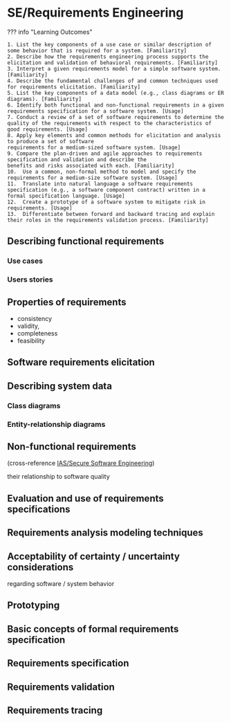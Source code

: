 # SE/Requirements Engineering

??? info "Learning Outcomes"

    1. List the key components of a use case or similar description of some behavior that is required for a system. [Familiarity]
    2. Describe how the requirements engineering process supports the elicitation and validation of behavioral requirements. [Familiarity]
    3. Interpret a given requirements model for a simple software system. [Familiarity]
    4. Describe the fundamental challenges of and common techniques used for requirements elicitation. [Familiarity]
    5. List the key components of a data model (e.g., class diagrams or ER diagrams). [Familiarity]
    6. Identify both functional and non-functional requirements in a given requirements specification for a software system. [Usage]
    7. Conduct a review of a set of software requirements to determine the quality of the requirements with respect to the characteristics of good requirements. [Usage]
    8. Apply key elements and common methods for elicitation and analysis to produce a set of software
    requirements for a medium-sized software system. [Usage]
    9. Compare the plan-driven and agile approaches to requirements specification and validation and describe the
    benefits and risks associated with each. [Familiarity]
    10.  Use a common, non-formal method to model and specify the requirements for a medium-size software system. [Usage]
    11.  Translate into natural language a software requirements specification (e.g., a software component contract) written in a formal specification language. [Usage]
    12.  Create a prototype of a software system to mitigate risk in requirements. [Usage]
    13.  Differentiate between forward and backward tracing and explain their roles in the requirements validation process. [Familiarity]

## Describing functional requirements

### Use cases

### Users stories

## Properties of requirements

- consistency
- validity, 
- completeness 
- feasibility

## Software requirements elicitation

## Describing system data

### Class diagrams

### Entity-relationship diagrams

## Non-functional requirements

(cross-reference [IAS/Secure Software Engineering]())

their relationship to software quality 

## Evaluation and use of requirements specifications

## Requirements analysis modeling techniques

## Acceptability of certainty / uncertainty considerations

regarding software / system behavior

## Prototyping

## Basic concepts of formal requirements specification

## Requirements specification

## Requirements validation

## Requirements tracing
